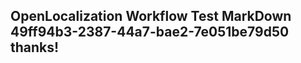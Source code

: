 <properties
ms.topic="hero-topic"
ms.test1="hero-topic"
ms.test2="test"/>

## OpenLocalization Workflow Test MarkDown 49ff94b3-2387-44a7-bae2-7e051be79d50 thanks!
